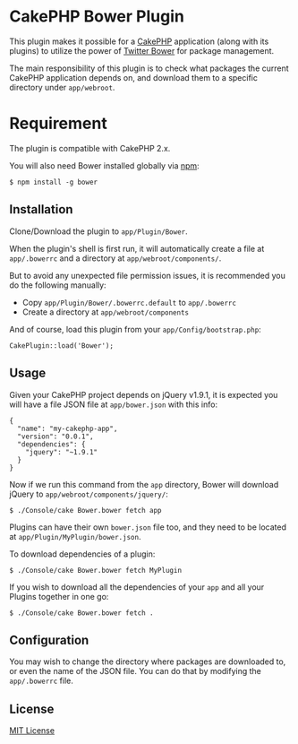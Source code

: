 # CakePHP Bower Plugin

This plugin makes it possible for a [CakePHP](http://cakephp.org) application (along with its plugins) to utilize the power of [Twitter Bower](http://twitter.github.com/bower/) for package management.

The main responsibility of this plugin is to check what packages the current CakePHP application depends on, and download them to a specific directory under `app/webroot`.

# Requirement

The plugin is compatible with CakePHP 2.x.

You will also need Bower installed globally via [npm](https://npmjs.org/package/bower):

    $ npm install -g bower

## Installation

Clone/Download the plugin to `app/Plugin/Bower`.

When the plugin's shell is first run, it will automatically create a file at `app/.bowerrc` and a directory at `app/webroot/components/`. 

But to avoid any unexpected file permission issues, it is recommended you do the following manually:

* Copy `app/Plugin/Bower/.bowerrc.default` to `app/.bowerrc`
* Create a directory at `app/webroot/components`

And of course, load this plugin from your `app/Config/bootstrap.php`:

    CakePlugin::load('Bower');

## Usage

Given your CakePHP project depends on jQuery v1.9.1, it is expected you will have a file JSON file at `app/bower.json` with this info:

    {
      "name": "my-cakephp-app",
      "version": "0.0.1",
      "dependencies": {
        "jquery": "~1.9.1"
      }
    }

Now if we run this command from the `app` directory, Bower will download jQuery to `app/webroot/components/jquery/`:

    $ ./Console/cake Bower.bower fetch app

Plugins can have their own `bower.json` file too, and they need to be located at `app/Plugin/MyPlugin/bower.json`.

To download dependencies of a plugin:

    $ ./Console/cake Bower.bower fetch MyPlugin

If you wish to download all the dependencies of your `app` and all your Plugins together in one go:

    $ ./Console/cake Bower.bower fetch .

## Configuration

You may wish to change the directory where packages are downloaded to, or even the name of the JSON file. You can do that by modifying the `app/.bowerrc` file.

## License

[MIT License](https://github.com/fahad19/cakephp-bower/blob/master/LICENSE.txt)